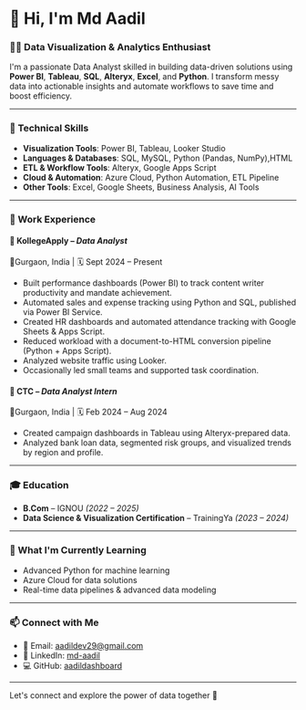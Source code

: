 # 👋 Hi, I'm Md Aadil

### 🧑‍💻 Data Visualization & Analytics Enthusiast

I'm a passionate Data Analyst skilled in building data-driven solutions using **Power BI**, **Tableau**, **SQL**, **Alteryx**, **Excel**, and **Python**. I transform messy data into actionable insights and automate workflows to save time and boost efficiency.

---

### 🔧 Technical Skills

- **Visualization Tools**: Power BI, Tableau, Looker Studio
- **Languages & Databases**: SQL, MySQL, Python (Pandas, NumPy),HTML
- **ETL & Workflow Tools**: Alteryx, Google Apps Script
- **Cloud & Automation**: Azure Cloud, Python Automation, ETL Pipeline
- **Other Tools**: Excel, Google Sheets, Business Analysis, AI Tools

---

### 💼 Work Experience

#### 📌 KollegeApply – *Data Analyst*  
📍Gurgaon, India | 🗓️ Sept 2024 – Present  
- Built performance dashboards (Power BI) to track content writer productivity and mandate achievement.  
- Automated sales and expense tracking using Python and SQL, published via Power BI Service.  
- Created HR dashboards and automated attendance tracking with Google Sheets & Apps Script.  
- Reduced workload with a document-to-HTML conversion pipeline (Python + Apps Script).  
- Analyzed website traffic using Looker.  
- Occasionally led small teams and supported task coordination.

#### 📌 CTC – *Data Analyst Intern*  
📍Gurgaon, India | 🗓️ Feb 2024 – Aug 2024  
- Created campaign dashboards in Tableau using Alteryx-prepared data.  
- Analyzed bank loan data, segmented risk groups, and visualized trends by region and profile.

---

### 🎓 Education

- **B.Com** – IGNOU *(2022 – 2025)*  
- **Data Science & Visualization Certification** – TrainingYa *(2023 – 2024)*

---

### 🌱 What I'm Currently Learning

- Advanced Python for machine learning  
- Azure Cloud for data solutions  
- Real-time data pipelines & advanced data modeling  

---

### 📫 Connect with Me

- 📧 Email: [aadildev29@gmail.com](mailto:aadildev29@gmail.com)  
- 💼 LinkedIn: [md-aadil](https://www.linkedin.com/in/md-aadil-48477231b)  
- 💻 GitHub: [aadildashboard](https://github.com/aadildashboard)

---

Let's connect and explore the power of data together 🚀
